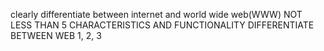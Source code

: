 clearly differentiate between internet and world wide web(WWW)
NOT LESS THAN 5 CHARACTERISTICS AND FUNCTIONALITY DIFFERENTIATE BETWEEN WEB 1, 2, 3
